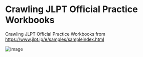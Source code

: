 # Crawling JLPT Official Practice Workbooks

Crawling JLPT Official Practice Workbooks from https://www.jlpt.jp/e/samples/sampleindex.html

![image](https://github.com/IceWaterNotIce/Crawling-JLPT-Official-Practice-Workbooks/assets/138358521/fe764bab-b0c8-4320-b5f2-3794eaa87c5a)
